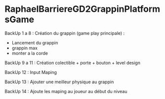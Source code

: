 # RaphaelBarriereGD2GrappinPlatformsGame
BackUp 1 a 8 : 
Création du grappin (game play principale) :
- Lancement du grappin
- grappin max
- monter a la corde

BackUp 9 a 11 :
Création colectible + porte + bouton + level design

BackUp 12 :
Input Maping

BackUp 13 : 
Ajouter une meilleur physique au grappin

BackUp 14 : 
Ajoute les maping au joueur au début du niveau